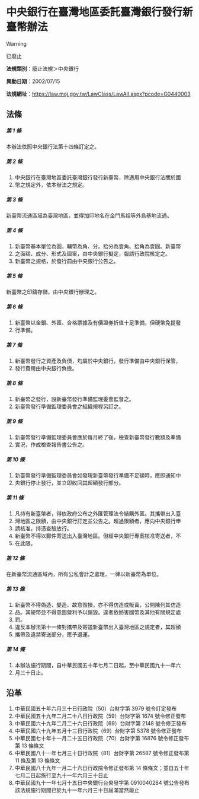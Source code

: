 # 中央銀行在臺灣地區委託臺灣銀行發行新臺幣辦法


> [!WARNING]
> 已廢止


**法規類別**：廢止法規＞中央銀行

**異動日期**：2002/07/15  

**法規網址**：https://law.moj.gov.tw/LawClass/LawAll.aspx?pcode=G0440003



## 法條
##### 第 1 條
本辦法依照中央銀行法第十四條訂定之。

##### 第 2 條
1. 中央銀行在臺灣地區委託臺灣銀行發行新臺幣，除適用中央銀行法關於國
1. 幣之規定外，依本辦法之規定。

##### 第 3 條
新臺幣流通區域為臺灣地區，並得加印地名在金門馬祖等外島基地流通。

##### 第 4 條
1. 新臺幣基本單位為圓，輔幣為角、分。拾分為壹角、拾角為壹圓。新臺幣
1. 之面額、成分、形式及圖案，由中央銀行擬定，報請行政院核定之。
1. 新臺幣之規格，於發行前由中央銀行公告之。

##### 第 5 條
新臺幣之印鑄存儲，由中央銀行辦理之。

##### 第 6 條
1. 新臺幣以金銀、外匯、合格票據及有價證券折值十足準備，但硬幣免提發
1. 行準備。

##### 第 7 條
1. 新臺幣發行之資產及負債，均屬於中央銀行，發行準備由中央銀行保管，
1. 發行費用由中央銀行負擔。

##### 第 8 條
1. 新臺幣之發行，設新臺幣發行準備監理委會監督之。
1. 新臺幣發行準備監理委員會之組織規程另訂之。

##### 第 9 條
1. 新臺幣發行準備監理委員會應於每月終了後，檢查新臺幣發行數額及準備
1. 實況，作成檢查報告書公告之。

##### 第 10 條
1. 新臺幣發行準備監理委員會如發現新臺幣發行準備不足額時，應即通知中
1. 央銀行停止發行，並立即收回其超額發行部分。

##### 第 11 條
1. 凡持有新臺幣者，得依政府公布之外匯管理法令結購外匯。其攜帶出入臺
1. 灣地區之限額，由中央銀行訂定並公告之。超過限額者，應向中央銀行申
1. 請核准，持憑查驗放行。
1. 新臺幣不得以郵件寄送出入臺灣地區。但經中央銀行專案核准寄送者，不
1. 在此限。

##### 第 12 條
在新臺幣流通區域內，所有公私會計之處理，一律以新臺幣為單位。

##### 第 13 條
1. 新臺幣不得偽造、變造、故意毀損，亦不得仿造或販賣，公開陳列其仿造
1. 品。其硬幣並不得意圖營利予以銷毀。違者依妨害國幣及其他有關規定處
1. 罰。
1. 違反本辦法第十一條對攜帶及寄送新臺幣出入臺灣地區之規定者，其超額
1. 攜帶及違禁寄送部分，應予退運。

##### 第 14 條
1. 本辦法施行期間，自中華民國五十年七月二日起，至中華民國九十一年六
1. 月三十日止。

## 沿革
1. 中華民國五十年六月三十日行政院（50）台財字第 3979 號令訂定發布
1. 中華民國五十九年二月二十八日行政院（59）台財字第 1674 號令修正發布
1. 中華民國六十九年二月二十六日行政院（69）台財字第 2148 號令修正發布
1. 中華民國六十九年五月十三日行政院（69）台財字第 5378 號令修正發布
1. 中華民國七十年十一月二十五日行政院（70）台財字第 16876  號令修正發布第 13 條條文
1. 中華民國八十一年七月三十日行政院（81）台財字第 26587  號令修正發布第 11 條及第 13 條條文
1. 中華民國八十九年一月二十六日行政院令修正發布第 14 條條文；並自五十年七月二日起施行至九十一年六月三十日止
1. 中華民國九十一年七月十五日中央銀行台央發字第 0910040284 號公告發布該法規施行期間已於九十一年六月三十日屆滿當然廢止
